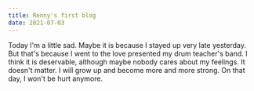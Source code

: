 ```yaml
---
title: Renny's first blog
date: 2021-07-03
---
```

Today I'm a little sad. Maybe it is because I stayed up very late yesterday. 
But that's because I went to the love presented my drum teacher's band.
I think it is deservable, although maybe nobody cares about my feelings.
It doesn't matter. I will grow up and become more and more strong.
On that day, I won't be hurt anymore. 
